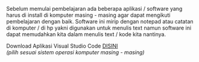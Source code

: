 Sebelum memulai pembelajaran ada beberapa aplikasi / software yang harus di install di komputer masing - masing agar dapat mengikuti pembelajaran dengan baik. Software ini mirip dengan notepad atau catatan di komputer / di hp yakni digunakan untuk menulis text namun software ini dapat memudahkan kita dalam menulis text / kode kita nantinya.  
  
Download Aplikasi Visual Studio Code [DISINI](https://code.visualstudio.com/download)  
*(pilih sesuai sistem operasi komputer masing - masing)*   
  